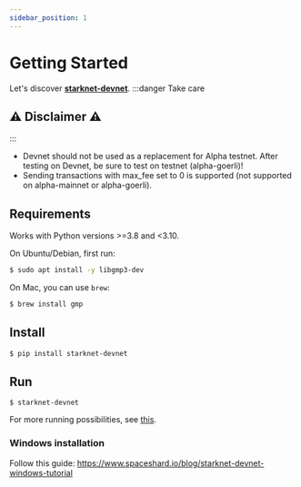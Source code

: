 ```yaml
---
sidebar_position: 1
---
```


# Getting Started

Let's discover **[starknet-devnet](https://github.com/Shard-Labs/starknet-devnet)**.
:::danger Take care

## ⚠️ Disclaimer ⚠️

:::

- Devnet should not be used as a replacement for Alpha testnet. After testing on Devnet, be sure to test on testnet (alpha-goerli)!
- Sending transactions with max_fee set to 0 is supported (not supported on alpha-mainnet or alpha-goerli).

## Requirements

Works with Python versions >=3.8 and <3.10.

On Ubuntu/Debian, first run:

```bash
$ sudo apt install -y libgmp3-dev
```

On Mac, you can use `brew`:

```bash
$ brew install gmp
```

## Install

```bash
$ pip install starknet-devnet
```

## Run

```
$ starknet-devnet
```

For more running possibilities, see [this](https://shard-labs.github.io/starknet-devnet/docs/guide/run).

### Windows installation

Follow this guide: https://www.spaceshard.io/blog/starknet-devnet-windows-tutorial
